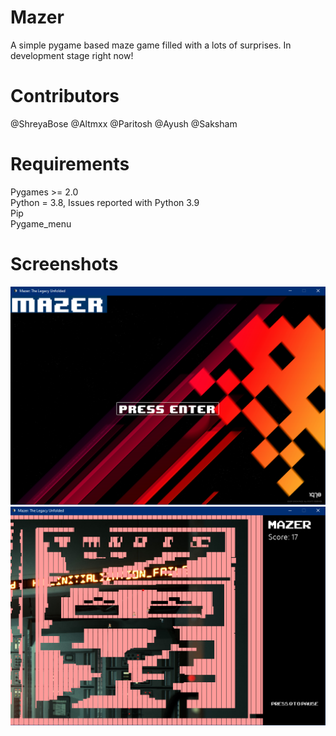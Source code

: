 # Mazer

A simple pygame based maze game filled with a lots of surprises. In development stage right now!

# Contributors

@ShreyaBose
@Altmxx
@Paritosh
@Ayush
@Saksham

# Requirements

Pygames >= 2.0  
Python = 3.8, Issues reported with Python 3.9  
Pip  
Pygame_menu

# Screenshots

![alt text](https://github.com/Saksham2002/Mazer/blob/main/intro.png?raw=true)
![alt text](https://github.com/Saksham2002/Mazer/blob/main/image.png?raw=true)
